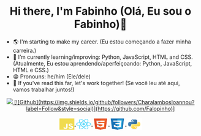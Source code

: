 <h1 align="center">Hi there, I'm Fabinho (Olá, Eu sou o Fabinho)👋</h1>

- 🌎 I'm starting to make my career. (Eu estou começando a fazer minha carreira.)
- 🌱 I’m currently learning/improving: Python, JavaScript, HTML and CSS. (Atualmente, Eu estou aprendendo/aperfeiçoando: Python, JavaScript, HTML e CSS.)
- 😁 Pronouns: he/him (Ele/dele)
- 💼 If you've read this far, let's work together! (Se você leu até aqui, vamos trabalhar juntos!)

<div align="center">
  <a href="https://github.com/Falopinho">
  <img height="200em" src="https://github-readme-stats.vercel.app/api?username=Falopinho&show_icons=true&theme=dark&include_all_commits=true&count_private=true"/>
  [![Github](https://img.shields.io/github/followers/CharalambosIoannou?label=Follow&style=social)](https://github.com/Falopinho)]
</div>

<div style="display: inline_block" align="center"><br>
  <img align="center" alt="Falops-Js" height="30" width="40" src="https://raw.githubusercontent.com/devicons/devicon/master/icons/javascript/javascript-plain.svg">
  <img align="center" alt="Falops-React" height="30" width="40" src="https://raw.githubusercontent.com/devicons/devicon/master/icons/react/react-original.svg">
  <img align="center" alt="Falops-HTML" height="30" width="40" src="https://raw.githubusercontent.com/devicons/devicon/master/icons/html5/html5-original.svg">
  <img align="center" alt="Falops-CSS" height="30" width="40" src="https://raw.githubusercontent.com/devicons/devicon/master/icons/css3/css3-original.svg">
  <img align="center" alt="Falops-Python" height="30" width="40" src="https://raw.githubusercontent.com/devicons/devicon/master/icons/python/python-original.svg"
</div>
